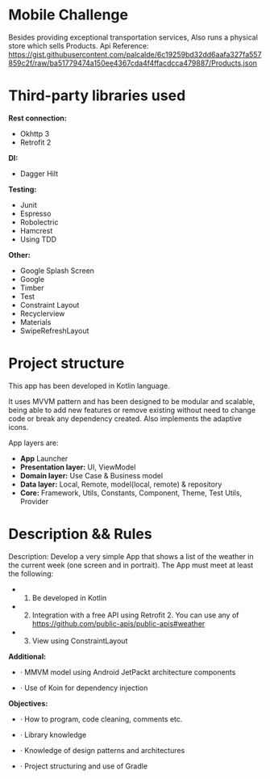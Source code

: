 # Mobile Challenge

Besides providing exceptional transportation services, Also runs a physical store which sells Products.
Api Reference: https://gist.githubusercontent.com/palcalde/6c19259bd32dd6aafa327fa557859c2f/raw/ba51779474a150ee4367cda4f4ffacdcca479887/Products.json

# Third-party libraries used

**Rest connection:**
* Okhttp 3
* Retrofit 2

**DI:**
* Dagger Hilt

**Testing:**
* Junit
* Espresso
* Robolectric
* Hamcrest
* Using TDD

**Other:**
* Google Splash Screen
* Google
* Timber
* Test
* Constraint Layout
* Recyclerview
* Materials
* SwipeRefreshLayout

# Project structure

This app has been developed in Kotlin language. 

It uses MVVM pattern and has been designed to be modular and scalable, being able to add new features or remove existing without need to change code or break any dependency created. Also implements the adaptive icons.

App layers are:

* **App** Launcher
* **Presentation layer:**  UI, ViewModel
* **Domain layer:** Use Case & Business model
* **Data layer:** Local, Remote, model(local, remote) & repository
* **Core:** Framework, Utils, Constants, Component, Theme, Test Utils, Provider

# Description && Rules

Description: Develop a very simple App that shows a list of the weather in the current week (one screen and in portrait). The App must meet at least the following:

* 1. Be developed in Kotlin

* 2. Integration with a free API using Retrofit 2. You can use any of https://github.com/public-apis/public-apis#weather

* 3. View using ConstraintLayout

 
**Additional:**

* · MMVM model using Android JetPackt architecture components

* · Use of Koin for dependency injection


**Objectives:**

* · How to program, code cleaning, comments etc.

* · Library knowledge

* · Knowledge of design patterns and architectures

* · Project structuring and use of Gradle
